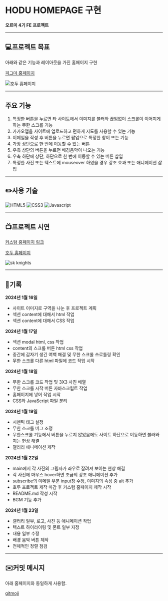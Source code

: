 # HODU HOMEPAGE 구현

**오르미 4기 FE 프로젝트**

---

## 💻**프로젝트 목표**

아래와 같은 기능과 레이아웃을 가진 홈페이지 구현

[피그마 홈페이지](https://www.figma.com/file/s9RCnA6dSi3QHHeMDFHKE6/EST-%EB%B0%B1%EC%97%94%EB%93%9C-4%EA%B8%B0_HTML%2FCSS%2FJS?type=design&node-id=104924-12&mode=design&t=N6YIyI24BVBY1WAn-0)


![호두 홈페이지](https://github.com/827euni/knights-web-project/assets/108185369/4d199459-1d20-483c-881e-cec27b96387c)

---

## 주요 기능

1. 특정한 버튼을 누르면 타 사이트에서 이미지를 불러와 끊임없이 스크롤이 이어지게 하는 무한 스크롤 기능
2. 카카오맵을 사이트에 업로드하고 편하게 지도를 사용할 수 있는 기능
3. 이메일을 작성 후 버튼을 누르면 팝업으로 특정한 창이 뜨는 기능
4. 가장 상단으로 한 번에 이동할 수 있는 버튼
5. 우측 상단의 버튼을 누르면 배경음악이 나오는 기능
6. 우측 하단에 상단, 하단으로 한 번에 이동할 수 있는 버튼 삽입
7. 특정한 사진 또는 텍스트에 mouseover 하였을 경우 강조 효과 또는 애니메이션 삽입

---

## ✏️사용 기술

![HTML5](https://img.shields.io/badge/HTML5-E34F26?style=for-the-badge&logo=HTML5&logoColor=white)
![CSS3](https://img.shields.io/badge/CSS3-1572B6?style=for-the-badge&logo=CSS3&logoColor=white)
![Javascript](https://img.shields.io/badge/Javascript-F7DF1E?style=for-the-badge&logo=Javascript&logoColor=white)

---

## 📺프로젝트 시연

[커스텀 홈페이지 링크](https://827euni.github.io/knights-web-project/)

[호두 홈페이지](https://827euni.github.io/hodu_web_project/hodu_page/hodu.html)

![sk knights](https://github.com/827euni/knights-web-project/assets/108185369/12f713e9-88e4-4e72-b697-dd5ac5b452db)

---

## 📓기록

**2024년 1월 16일**

- 사이트 이미지로 구역을 나눈 후 프로젝트 계획
- 섹션 content에 대해서 html 작업
- 섹션 content에 대해서 CSS 작업

**2024년 1월 17일**

- 섹션 modal html, css 작업
- content의 스크롤 버튼 html css 작업
- 중간에 갑자기 생긴 여백 해결 및 무한 스크롤 쓰로틀링 확인
- 무한 스크롤 다른 html 파일에 코드 작업 시작

**2024년 1월 18일**

- 무한 스크롤 코드 작업 및 3X3 사진 배열
- 무한 스크롤 시작 버튼 자바스크립트 작업
- 홈페이지에 넣어 작업 시작
- CSS와 JavaScript 파일 분리

**2024년 1월 19일**

- 시멘틱 태그 설정
- 무한 스크롤 버그 조정
- 무한스크롤 기능에서 버튼을 누르지 않았음에도 사이트 하단으로 이동하면 불러와지는 현상 해결
- 갤러리 애니메이션 제작

**2024년 1월 22일**

- main에서 각 사진의 그림자가 좌우로 잘려져 보이는 현상 해결
- 각 사진에 마우스 hover하면 조금의 강조 애니메이션 추가
- subscribe의 이메일 부분 input창 수정, 이미지의 속성 중 alt 추가
- 호두 프로젝트 제작 마감 후 커스텀 홈페이지 제작 시작
- README.md 작성 시작
- BGM 기능 추가

**2024년 1월 23일**

- 갤러리 일부, 로고, 사진 등 애니메이션 작업
- 텍스트 하이라이팅 및 폰트 일부 지정
- 내용 일부 수정
- 배경 음악 버튼 제작
- 전체적인 정렬 점검

---

## ✉️커밋 메시지

아래 홈페이지와 동일하게 사용함.

[gitmoji](https://gitmoji.dev/)
